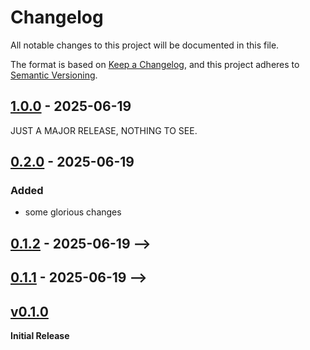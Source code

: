 # Changelog
All notable changes to this project will be documented in this file.

The format is based on [Keep a Changelog](https://keepachangelog.com/en/1.0.0/),
and this project adheres to [Semantic Versioning](https://semver.org/spec/v2.0.0.html).

<!-- ## [Unreleased] -->
## [1.0.0] - 2025-06-19

JUST A MAJOR RELEASE, NOTHING TO SEE.

## [0.2.0] - 2025-06-19

### Added
- some glorious changes

## [0.1.2] - 2025-06-19 -->
## [0.1.1] - 2025-06-19 -->

## [v0.1.0] 
**Initial Release**

[unreleased]: https://github.com/ModProg/modprog-test-crate/compare/v1.0.0...HEAD
[1.0.0]: https://github.com/ModProg/modprog-test-crate/compare/v0.2.0...v1.0.0
[0.2.0]: https://github.com/ModProg/modprog-test-crate/compare/v0.1.2...v0.2.0
[0.1.2]: https://github.com/ModProg/modprog-test-crate/compare/v0.1.1...v0.1.2
[0.1.1]: https://github.com/ModProg/modprog-test-crate/compare/v0.1.0...v0.1.1
[v0.1.0]: https://github.com/ModProg/modprog-test-crate/tree/v0.1.0
